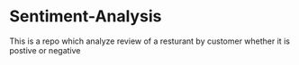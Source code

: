 # Sentiment-Analysis
This is a repo which analyze review of a resturant by customer whether it is postive or negative
